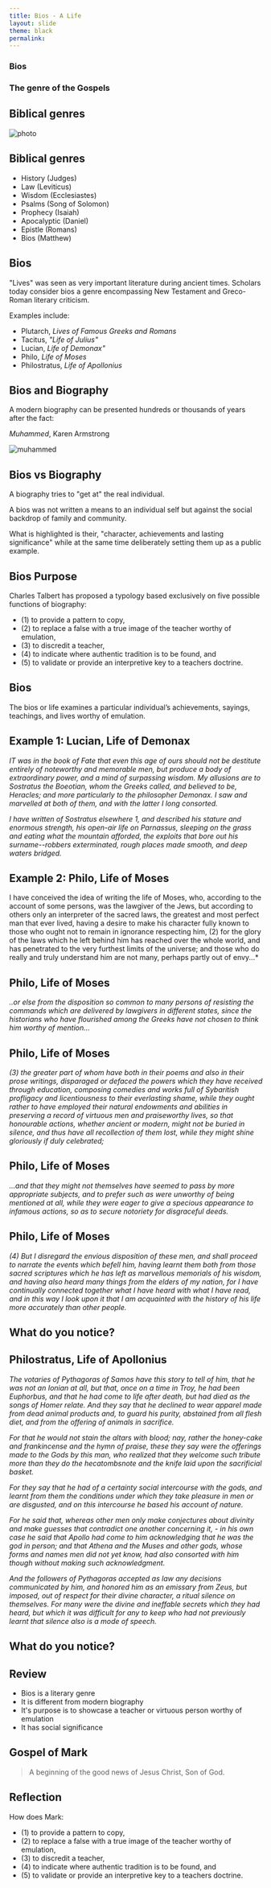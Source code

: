 ```yaml
---
title: Bios - A Life
layout: slide
theme: black
permalink: 
---
```



<section data-background="http://www.keithbuhler.com/images/background-history.svg"> <!--Intro slide begin-->
<section data-background="http://cdn.history.com/sites/2/2013/11/julius-caesar.jpg"  data-markdown><!--Intro slide begin-->




# Bios
 

### The genre of the Gospels


</section> <!--Intro Splash end-->
<section data-markdown>  <!--Overview Begin-->

## Biblical genres

![photo](https://bellatorchristi.com/wp-content/uploads/2016/11/four-gospel-writers.jpg)

</section><section data-markdown>

## Biblical genres

- History (Judges)
- Law (Leviticus)
- Wisdom (Ecclesiastes)
- Psalms (Song of Solomon)
- Prophecy (Isaiah)
- Apocalyptic (Daniel)
- Epistle (Romans)
- Bios (Matthew)

</section><section data-markdown>

## Bios

"Lives" was seen as very important literature during ancient times. Scholars today consider bios a genre encompassing New Testament and Greco-Roman literary criticism. 

Examples include:  

- Plutarch, *Lives of Famous Greeks and Romans*
- Tacitus, *"Life of Julius"*
- Lucian, *Life of Demonax"*
- Philo, *Life of Moses*
- Philostratus, *Life of Apollonius*


</section><section data-markdown>

## Bios and Biography

A modern biography can be presented hundreds or thousands of years after the fact: 

*Muhammed*, Karen Armstrong

![muhammed](https://s-media-cache-ak0.pinimg.com/originals/8c/8e/70/8c8e70110eef4e593939577ecb02d318.jpg)

</section><section data-markdown>

## Bios vs Biography

A biography tries to "get at" the real individual. 

A bios was not written a means to an individual self but against the social backdrop of family and community. 

What is highlighted is their, "character, achievements and lasting significance" while at the same time deliberately setting them up as a public example. 

</section><section data-markdown>

## Bios Purpose

Charles Talbert has proposed a typology based exclusively on five possible functions of biography: 

- (1) to provide a pattern to copy, 
- (2) to replace a false with a true image of the teacher worthy of emulation, 
- (3) to discredit a teacher, 
- (4) to indicate where authentic tradition is to be found, and 
- (5) to validate or provide an interpretive key to a teachers doctrine.

</section><section data-markdown>


## Bios

The bios or life examines a particular individual’s achievements, sayings, teachings, and lives worthy of emulation. 

</section><section data-markdown>


## Example 1: Lucian, Life of Demonax

*IT was in the book of Fate that even this age of ours should not be destitute entirely of noteworthy and memorable men, but produce a body of extraordinary power, and a mind of surpassing wisdom. My allusions are to Sostratus the Boeotian, whom the Greeks called, and believed to be, Heracles; and more particularly to the philosopher Demonax. I saw and marvelled at both of them, and with the latter I long consorted.*

</section><section data-markdown>

*I have written of Sostratus elsewhere 1, and described his stature and enormous strength, his open-air life on Parnassus, sleeping on the grass and eating what the mountain afforded, the exploits that bore out his surname--robbers exterminated, rough places made smooth, and deep waters bridged.*

</section><section data-markdown>


## Example 2: Philo, Life of Moses

I have conceived the idea of writing the life of Moses, who, according to the account of some persons, was the lawgiver of the Jews, but according to others only an interpreter of the sacred laws, the greatest and most perfect man that ever lived, having a desire to make his character fully known to those who ought not to remain in ignorance respecting him, (2) for the glory of the laws which he left behind him has reached over the whole world, and has penetrated to the very furthest limits of the universe; and those who do really and truly understand him are not many, perhaps partly out of envy...*

</section><section data-markdown>

## Philo, Life of Moses

*..or else from the disposition so common to many persons of resisting the commands which are delivered by lawgivers in different states, since the historians who have flourished among the Greeks have not chosen to think him worthy of mention...*

</section><section data-markdown>

## Philo, Life of Moses

*(3) the greater part of whom have both in their poems and also in their prose writings, disparaged or defaced the powers which they have received through education, composing comedies and works full of Sybaritish profligacy and licentiousness to their everlasting shame, while they ought rather to have employed their natural endowments and abilities in preserving a record of virtuous men and praiseworthy lives, so that honourable actions, whether ancient or modern, might not be buried in silence, and thus have all recollection of them lost, while they might shine gloriously if duly celebrated;*

## Philo, Life of Moses

</section><section data-markdown>

*...and that they might not themselves have seemed to pass by more appropriate subjects, and to prefer such as were unworthy of being mentioned at all, while they were eager to give a specious appearance to infamous actions, so as to secure notoriety for disgraceful deeds.*

</section><section data-markdown>

## Philo, Life of Moses

*(4) But I disregard the envious disposition of these men, and shall proceed to narrate the events which befell him, having learnt them both from those sacred scriptures which he has left as marvellous memorials of his wisdom, and having also heard many things from the elders of my nation, for I have continually connected together what I have heard with what I have read, and in this way I look upon it that I am acquainted with the history of his life more accurately than other people.*

</section><section data-markdown>

## What do you notice?

</section><section data-markdown>


## Philostratus, Life of Apollonius

*The votaries of Pythagoras of Samos have this story to tell of him, that he was not an Ionian at all, but that, once on a time in Troy, he had been Euphorbus, and that he had come to life after death, but had died as the songs of Homer relate. And they say that he declined to wear apparel made from dead animal products and, to guard his purity, abstained from all flesh diet, and from the offering of animals in sacrifice.* 

</section><section data-markdown>

*For that he would not stain the altars with blood; nay, rather the honey-cake and frankincense and the hymn of praise, these they say were the offerings made to the Gods by this man, who realized that they welcome such tribute more than they do the hecatombsnote and the knife laid upon the sacrificial basket.*

</section><section data-markdown>

*For they say that he had of a certainty social intercourse with the gods, and learnt from them the conditions under which they take pleasure in men or are disgusted, and on this intercourse he based his account of nature.*

</section><section data-markdown>

*For he said that, whereas other men only make conjectures about divinity and make guesses that contradict one another concerning it, - in his own case he said that Apollo had come to him acknowledging that he was the god in person; and that Athena and the Muses and other gods, whose forms and names men did not yet know, had also consorted with him though without making such acknowledgment.*

</section><section data-markdown>

*And the followers of Pythagoras accepted as law any decisions communicated by him, and honored him as an emissary from Zeus, but imposed, out of respect for their divine character, a ritual silence on themselves. For many were the divine and ineffable secrets which they had heard, but which it was difficult for any to keep who had not previously learnt that silence also is a mode of speech.*

</section><section data-markdown>

## What do you notice? 

</section><section data-markdown>

## Review

- Bios is a literary genre
- It is different from modern biography
- It's purpose is to showcase a teacher or virtuous person worthy of emulation
- It has social significance 

</section><section data-markdown>


## Gospel of Mark

> A beginning of the good news of Jesus Christ, Son of God.

</section><section data-markdown>


## Reflection

How does Mark: 

- (1) to provide a pattern to copy, 
- (2) to replace a false with a true image of the teacher worthy of emulation, 
- (3) to discredit a teacher, 
- (4) to indicate where authentic tradition is to be found, and 
- (5) to validate or provide an interpretive key to a teachers doctrine.


</section><!--Overview end-->
<section data-background="https://pursuingveritasdotcom.files.wordpress.com/2014/08/apostolic-fathers.jpeg" data-markdown>


